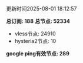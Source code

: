 更新时间2025-08-01 18:12:57

**总订阅: 188**
**总节点: 52334**
- vless节点: 24910
- hysteria2节点: 10

**google ping有效节点: 289**

